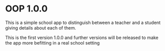 # OOP 1.0.0

This is a simple school app to distinguish between a teacher and a student giving details about each of them.

This is the first version 1.0.0 and further versions will be released to make the app more befitting in a real school setting